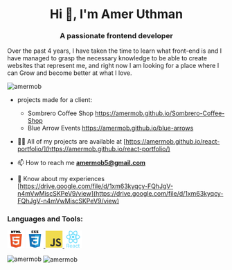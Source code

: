 <h1 align="center">Hi 👋, I'm Amer Uthman</h1>
<h3 align="center">A passionate frontend developer</h3>


<p>Over the past 4 years, I have taken the time to learn what front-end is and I have managed to grasp the necessary knowledge to be able to create websites that represent me, and right now I am looking for a place where I can Grow and become better at what I love.</p>

<p align="left"> <img src="https://komarev.com/ghpvc/?username=amermob&label=Profile%20views&color=0e75b6&style=flat" alt="amermob" /> </p>


- projects made for a client:
  - Sombrero Coffee Shop https://amermob.github.io/Sombrero-Coffee-Shop
  - Blue Arrow Events https://amermob.github.io/blue-arrows


- 👨‍💻 All of my projects are available at [https://amermob.github.io/react-portfolio/](https://amermob.github.io/react-portfolio/)

- 📫 How to reach me **amermob5@gmail.com**

- 📄 Know about my experiences [https://drive.google.com/file/d/1xm63kyqcy-FQhJgV-n4mVwMiscSKPeV9/view](https://drive.google.com/file/d/1xm63kyqcy-FQhJgV-n4mVwMiscSKPeV9/view)


<h3 align="left">Languages and Tools:</h3>
<p align="left">
    <img src="https://raw.githubusercontent.com/devicons/devicon/master/icons/html5/html5-original-wordmark.svg" alt="html5" width="40" height="40"/>  <a href="https://www.w3schools.com/css/" target="_blank" rel="noreferrer"> <img src="https://raw.githubusercontent.com/devicons/devicon/master/icons/css3/css3-original-wordmark.svg" alt="css3" width="40" height="40"/> 
  </a> <a href="https://developer.mozilla.org/en-US/docs/Web/JavaScript" target="_blank" rel="noreferrer"> <img src="https://raw.githubusercontent.com/devicons/devicon/master/icons/javascript/javascript-original.svg" alt="javascript" width="40" height="40"/> </a> <a href="https://reactjs.org/" target="_blank" rel="noreferrer"> <img src="https://raw.githubusercontent.com/devicons/devicon/master/icons/react/react-original-wordmark.svg" alt="react" width="40" height="40"/> </a> </p>

<p><img align="left" src="https://github-readme-stats.vercel.app/api/top-langs?username=amermob&show_icons=true&locale=en&layout=compact" alt="amermob" /></p>

<p>&nbsp;<img align="center" src="https://github-readme-stats.vercel.app/api?username=amermob&show_icons=true&locale=en" alt="amermob" /></p>
